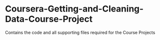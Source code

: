 # Coursera-Getting-and-Cleaning-Data-Course-Project
Contains the code and all supporting files required for the Course Projects
